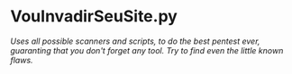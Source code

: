 # VouInvadirSeuSite.py
*Uses all possible scanners and scripts, to do the best pentest ever, guaranting that you don't forget any tool. Try to find even the little known flaws.*
